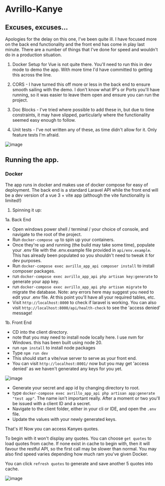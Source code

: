 # Avrillo-Kanye

## Excuses, excuses...
Apologies for the delay on this one, I've been quite ill.  I have focused more on the back end functionality and the front end has come in play last minute.  There are a number of things that I've done for speed and wouldn't do in a production situation.

1.  Docker Setup for Vue is not quite there.  You'll need to run this in dev mode to demo the app.  With more time I'd have committed to getting this across the line.

2.  CORS - I have turned this off more or less in the back end to ensure smooth sailing with the demo.  I don't know what IP's or Ports you'll have running, so it was easier to leave them open and ensure you can run the project.

3.  Doc Blocks - I've tried where possible to add these in, but due to time constraints, it may have slipped, particularly where the functionality seemed easy enough to follow.

4.  Unit tests - I've not written any of these, as time didn't allow for it.  Only feature tests I'm afraid.

![image](https://github.com/Vince-C9/Avrillo-Kanye/assets/78065068/378c4464-be7c-4029-83bd-d00dc288faba)

## Running the app.

### Docker
The app runs in docker and makes use of docker compose for easy of deployment.  The back end is a standard Laravel API while the front end will be a dev version of a vue 3 + vite app (although the vite functionality is limited!)

1. Spinning it up:
   
1a. Back End

* Open windows power shell / terminal / your choice of console, and navigate to the root of the project.
* Run `docker-compose up` to spin up your containers.
* Once they're up and running (the build may take some time),  populate your .env file with the .env.example file provided in `api/env.example`.  This has already been populated so you shouldn't need to tweak it for dev purposes.
* Run `docker-compose exec avrillo_app_api composer install` to install composer packages.
* run `docker-compose exec avrillo_app_api php artisan key:generate` to generate your app key.
* run `docker-compose exec avrillo_app_api php artisan migrate` to migrate the database.  Note: any errors here may suggest you need to edit your .env file.  At this point you'll have all your required tables, etc.
* Visit `http://localhost:8000` to check if laravel is working.  You can also visit `http://localhost:8000/api/health-check` to see the 'access denied' message!

1b. Front End

* CD into the client directory.
* note that you may need to install node locally here.  I use nvm for Windows.  this has been built using node 20.
* run `npm install` to install node packages
* Type `npm run dev`
* This should start a vite/vue server to serve as your front end.
* You can visit `http://localhost:8001/` now but you may get 'access denied' as we haven't generated any keys for you yet.

![image](https://github.com/Vince-C9/Avrillo-Kanye/assets/78065068/dca203e7-20f5-4c16-83f5-82c714a178c4)


* Generate your secret and app id by changing directory to root.
* type `docker-compose exec avrillo_app_api php artisan app:generate "test app"`.  The name isn't important really.  After a moment or two you'll be issued with a client ID and a secret.
* Navigate to the client folder, either in your cli or IDE, and open the `.env` file.
* Update the values with your newly generated keys.

That's it!  Now you can access Kanyes quotes.

To begin with it won't display any quotes.  You can choose `get quotes` to load quotes from cache.  If none exist in cache to begin with, then it will favour the restful API, so the first call may be slower than normal.  You may also find speed varies depending how much ram you've given Docker. 

You can click `refresh quotes` to generate and save another 5 quotes into cache.


![image](https://github.com/Vince-C9/Avrillo-Kanye/assets/78065068/08872316-9e37-4ec2-b90f-d72c3ca95ef5)
